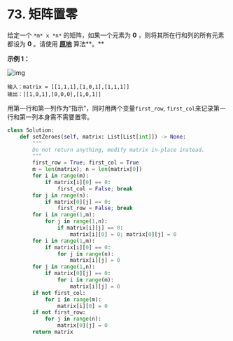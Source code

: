 # 73. 矩阵置零

给定一个 `*m* x *n*` 的矩阵，如果一个元素为 **0** ，则将其所在行和列的所有元素都设为 **0** 。请使用 **[原地](http://baike.baidu.com/item/原地算法)** 算法**。**



 

**示例 1：**

![img](https://assets.leetcode.com/uploads/2020/08/17/mat1.jpg)

```
输入：matrix = [[1,1,1],[1,0,1],[1,1,1]]
输出：[[1,0,1],[0,0,0],[1,0,1]]
```



用第一行和第一列作为“指示”，同时用两个变量`first_row`, `first_col`来记录第一行和第一列本身需不需要置零。

```python
class Solution:
    def setZeroes(self, matrix: List[List[int]]) -> None:
        """
        Do not return anything, modify matrix in-place instead.
        """
        first_row = True; first_col = True
        m = len(matrix); n = len(matrix[0])
        for i in range(m):
            if matrix[i][0] == 0: 
                first_col = False; break
        for j in range(n):
            if matrix[0][j] == 0:
                first_row = False; break
        for i in range(1,m):
            for j in range(1,n):
                if matrix[i][j] == 0:
                    matrix[i][0] = 0; matrix[0][j] = 0
        for i in range(1,m):
            if matrix[i][0] == 0:
                for j in range(n):
                    matrix[i][j] = 0
        for j in range(1,n):
            if matrix[0][j] == 0:
                for i in range(m):
                    matrix[i][j] = 0
        if not first_col:
            for i in range(m):
                matrix[i][0] = 0
        if not first_row:
            for j in range(n):
                matrix[0][j] = 0
        return matrix
```

